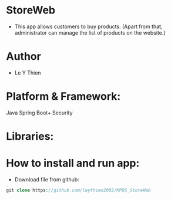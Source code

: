 # StoreWeb
- This app allows customers to buy products. (Apart from that, administrator can manage the list of products on the website.)
# Author
- Le Y Thien
# Platform & Framework:
Java
Spring Boot+ Security
# Libraries:

# How to install and run app:
- Download file from github:
```php
git clone https://github.com/leythien2002/MPDS_StoreWeb
```
